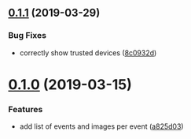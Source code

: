 ## [0.1.1](https://github.com/krlwlfrt/motion-app/compare/v0.1.0...v0.1.1) (2019-03-29)


### Bug Fixes

* correctly show trusted devices ([8c0932d](https://github.com/krlwlfrt/motion-app/commit/8c0932d))



# [0.1.0](https://github.com/krlwlfrt/motion-app/compare/a825d03...v0.1.0) (2019-03-15)


### Features

* add list of events and images per event ([a825d03](https://github.com/krlwlfrt/motion-app/commit/a825d03))



